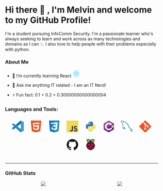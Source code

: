 # Hi there 👋 , I'm Melvin and welcome to my GitHub Profile!


I'm a student pursuing InfoComm Security. I'm a passionate learner who's always seeking to learn and work across as many technologies and domains as I can 💡. I also love to help people with their problems especially with python.



### About Me
<!-- - 🔭 I’m currently working on ... -->

- 🌱 I’m currently learning React <img height="25px" src="https://raw.githubusercontent.com/devicons/devicon/master/icons/react/react-original.svg" alt="react">


- 💬 Ask me anything IT related - I am an IT Nerd!

<!-- - 📫 How to reach me: ... -->

<!-- - 😄 Pronouns: ... -->

- ⚡ Fun fact:  0.1 + 0.2 = 0.30000000000000004


### Languages and Tools:
<div style="display:flex;flex-wrap:wrap;justify-content:center;align-items:center;">
<img style="margin:10px" height="40" align="left" src="https://raw.githubusercontent.com/devicons/devicon/master/icons/vscode/vscode-original.svg" alt="vscode">
<img style="margin:10px" height="40" align="left" src="https://raw.githubusercontent.com/devicons/devicon/master/icons/html5/html5-original.svg" alt="html5">
<img style="margin:10px" height="40" align="left" src="https://raw.githubusercontent.com/devicons/devicon/master/icons/css3/css3-original.svg" alt="css3">
<img style="margin:10px" height="40" align="left" src="https://raw.githubusercontent.com/devicons/devicon/master/icons/javascript/javascript-original.svg" alt="javascript">
<img style="margin:10px" height="40" align="left" src="https://raw.githubusercontent.com/devicons/devicon/master/icons/python/python-original.svg" alt="python">
<img style="margin:10px" height="40" align="left" src="https://raw.githubusercontent.com/devicons/devicon/master/icons/csharp/csharp-original.svg" alt="csharp">
<img style="margin:10px" height="40" align="left" src="https://raw.githubusercontent.com/devicons/devicon/master/icons/mysql/mysql-original.svg" alt="mysql">
<img style="margin:10px" height="40" align="left" src="https://raw.githubusercontent.com/devicons/devicon/master/icons/git/git-original.svg" alt="git">
<img style="margin:10px" height="40" align="left" src="https://raw.githubusercontent.com/devicons/devicon/master/icons/github/github-original.svg" alt="github">
<!-- <img style="margin:10px" height="40" align="left" src="https://raw.githubusercontent.com/devicons/devicon/master/icons/gitlab/gitlab-original.svg" alt="gitlab"> -->
<img style="margin:10px" height="40" align="left" src="https://raw.githubusercontent.com/devicons/devicon/master/icons/raspberrypi/raspberrypi-original.svg" alt="raspberry pi">
</div>

<br>

---

### GitHub Stats
<!-- source code: https://github.com/anuraghazra/github-readme-stats -->

<div style="display:flex;justify-content:space-around;align-items:center;">
  
  <img height="auto" src="https://github-readme-stats.vercel.app/api?username=moofywoofy&show_icons=true&theme=react&count_private=true&hide_border=true&include_all_commits=true" />
  
  <img height="auto" src="https://github-readme-stats.vercel.app/api/top-langs/?username=moofywoofy&show_icons=true&hide_border=true&langs_count=6&theme=react"/>
</div>





[website]: https://example.com
[twitter]: https://twitter.com/
[youtube]: https://youtube.com/
[instagram]: https://instagram.com/
[linkedin]: https://linkedin.com/in/melvin-sekhon-620b53225/

<!-- <img src="https://raw.githubusercontent.com/github/explore/6c6508f34230f0ac0d49e847a326429eefbfc030/topics/lang/lang.png" height="40" alt="lang"/> -->

<!-- <img alt="lang" height="40" src="https://raw.githubusercontent.com/github/explore/80688e429a7d4ef2fca1e82350fe8e3517d3494d/topics/lang/lang.png" /> -->

<!-- https://michaelcurrin.github.io/dev-cheatsheets/cheatsheets/version-control/github/topics.html -->
